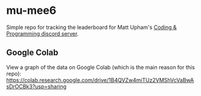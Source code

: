 # mu-mee6
Simple repo for tracking the leaderboard for Matt Upham's [Coding & Programming discord server](https://discord.gg/5sGQ2zcQtR).

## Google Colab
View a graph of the data on Google Colab (which is the main reason for this repo):  
https://colab.research.google.com/drive/1B4QVZw4miTUz2VMShVcVaBwAsDrOCBk3?usp=sharing